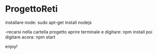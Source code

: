 # ProgettoReti

installare node: sudo apt-get install nodejs

-recarsi nella cartella progetto
	aprire terminale e digitare: npm install
	poi digitare acora: npm start

enjoy!
